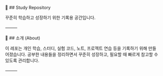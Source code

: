 📖 ## Study Repository

꾸준히 학습하고 성장하기 위한 기록용 공간입니다.

⸻

📌 ## 소개 (About)

이 레포는 개인 학습, 스터디, 실험 코드, 노트, 프로젝트 연습 등을 기록하기 위해 만들어졌습니다.
공부한 내용들을 정리하면서 꾸준히 성장하고, 필요할 때 빠르게 참고할 수 있도록 관리합니다.

⸻
